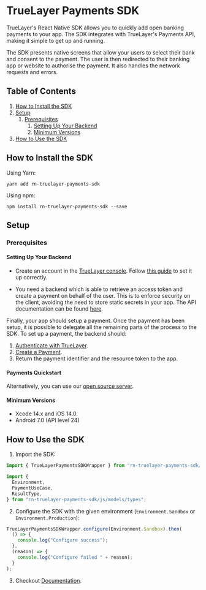 # TrueLayer Payments SDK

TrueLayer's React Native SDK allows you to quickly add open banking payments to your app. The SDK integrates with TrueLayer's Payments API, making it simple to get up and running.

The SDK presents native screens that allow your users to select their bank and consent to the payment. The user is then redirected to their banking app or website to authorise the payment. It also handles the network requests and errors.

## Table of Contents

1. [How to Install the SDK](#how-to-install-the-sdk)
2. [Setup](#setup)
   1. [Prerequisites](#prerequisites)
      1. [Setting Up Your Backend](#setting-up-your-backend)
      2. [Minimum Versions](#minimum-versions)
3. [How to Use the SDK](#how-to-use-the-sdk)

## How to Install the SDK

Using Yarn:

`yarn add rn-truelayer-payments-sdk`

Using npm:

`npm install rn-truelayer-payments-sdk --save`

## Setup

### Prerequisites

#### Setting Up Your Backend

- Create an account in the [TrueLayer console](https://console.truelayer.com/).
  Follow [this guide](https://docs.truelayer.com/docs/get-started-with-truelayer) to set it up correctly.

- You need a backend which is able to retrieve an access token and create a payment on behalf of the user. This is to enforce security on the client, avoiding the need to store static secrets in your app. The API documentation can be found [here](https://docs.truelayer.com/).

Finally, your app should setup a payment. Once the payment has been setup, it is possible to delegate all the remaining parts of the process to the SDK. To set up a payment, the backend should:

1. [Authenticate with TrueLayer](https://docs.truelayer.com/docs/retrieve-a-token-in-your-server-for-payments-v3).
2. [Create a Payment](https://docs.truelayer.com/docs/single-payments-for-payments-v3).
3. Return the payment identifier and the resource token to the app.

#### Payments Quickstart

Alternatively, you can use our [open source server](https://github.com/TrueLayer/payments-quickstart).

#### Minimum Versions

- Xcode 14.x and iOS 14.0.
- Android 7.0 (API level 24)

## How to Use the SDK

1.  Import the SDK:

```typescript
import { TrueLayerPaymentsSDKWrapper } from "rn-truelayer-payments-sdk/js/TrueLayerPaymentsSDKWrapper";

import {
  Environment,
  PaymentUseCase,
  ResultType,
} from "rn-truelayer-payments-sdk/js/models/types";
```

2.  Configure the SDK with the given environment (`Environment.Sandbox` or `Environment.Production`):

```typescript
TrueLayerPaymentsSDKWrapper.configure(Environment.Sandbox).then(
  () => {
    console.log("Configure success");
  },
  (reason) => {
    console.log("Configure failed " + reason);
  }
);
```

3.  Checkout [Documentation](docs/DOCUMENTATION.md).
